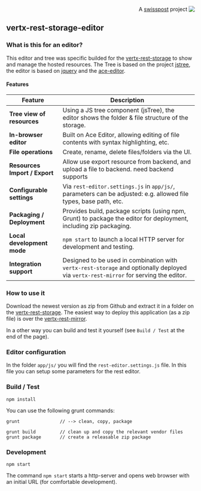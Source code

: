 <p align='right'>A <a href="http://www.swisspost.org">swisspost</a> project <a href="http://www.swisspost.org" border=0><img align="top"  src='https://1.gravatar.com/avatar/cf7292487846085732baf808def5685a?s=32'></a></p>

## vertx-rest-storage-editor ##

### What is this for an editor? ###

This editor and tree was specific builded for the [vertx-rest-storage](https://github.com/swisspost/vertx-rest-storage) to show and manage the hosted resources.
The Tree is based on the project [jstree](https://github.com/vakata/jstree/releases), the editor is based on [jquery](https://github.com/jquery/jquery) and the [ace-editor](https://github.com/ajaxorg/ace).

#### Features ####
| Feature                       | Description                                                                                                                          |
|-------------------------------|--------------------------------------------------------------------------------------------------------------------------------------|
| **Tree view of resources**    | Using a JS tree component (jsTree), the editor shows the folder & file structure of the storage.                                     |
| **In-browser editor**         | Built on Ace Editor, allowing editing of file contents with syntax highlighting, etc.                                                |
| **File operations**           | Create, rename, delete files/folders via the UI.                                                                                     |
| **Resources Import / Export** | Allow use export resource from backend, and upload a file to backend. need backend supports                                          |
| **Configurable settings**     | Via `rest-editor.settings.js` in `app/js/`, parameters can be adjusted: e.g. allowed file types, base path, etc.                     |
| **Packaging / Deployment**    | Provides build, package scripts (using npm, Grunt) to package the editor for deployment, including zip packaging.                    |
| **Local development mode**    | `npm start` to launch a local HTTP server for development and testing.                                                               |
| **Integration support**       | Designed to be used in combination with `vertx-rest-storage` and optionally deployed via `vertx-rest-mirror` for serving the editor. |


### How to use it ###

Download the newest version as zip from Github and extract it in a folder on the [vertx-rest-storage](https://github.com/swisspost/vertx-rest-storage). The easiest way to deploy this application (as a zip file) is over the [vertx-rest-mirror](https://github.com/swisspost/vertx-rest-mirror).

In a other way you can build and test it yourself (see `Build / Test` at the end of the page).

### Editor configuration ###

In the folder `app/js/` you will find the `rest-editor.settings.js` file. In this file you can setup some parameters for the rest editor.

### Build / Test ###

	npm install

You can use the following grunt commands:

	grunt               // --> clean, copy, package

	grunt build         // clean up and copy the relevant vendor files
	grunt package       // create a releasable zip package


### Development ###

	npm start

The command `npm start` starts a http-server and opens web browser with an initial URL (for comfortable development).